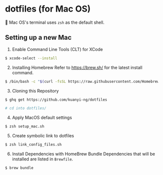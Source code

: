 # dotfiles (for Mac OS)

📝 Mac OS's terminal uses `zsh` as the default shell.

## Setting up a new Mac
1. Enable Command Line Tools (CLT) for XCode
```sh
$ xcode-select --install
```

2. Installing Homebrew
Refer to https://brew.sh/ for the latest install command.
```sh
$ /bin/bash -c "$(curl -fsSL https://raw.githubusercontent.com/Homebrew/install/HEAD/install.sh)"
```

3. Cloning this Repository
```sh
$ ghq get https://github.com/kuanyi-ng/dotfiles

# cd into dotfiles/ 
```

4. Apply MacOS default settings
```sh
$ zsh setup_mac.sh
```

5. Create symbolic link to dotfiles
```sh
$ zsh link_config_files.sh
```

6. Install Dependencies with HomeBrew Bundle
Dependencies that will be installed are listed in `Brewfile`.
```sh
$ brew bundle
```

